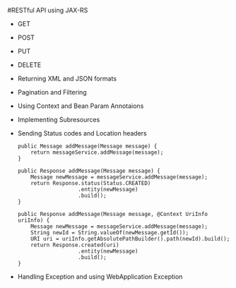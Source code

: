 #RESTful API using JAX-RS

* GET
* POST
* PUT
* DELETE

* Returning XML and JSON formats
* Pagination and Filtering
* Using Context and Bean Param Annotaions
* Implementing Subresources
* Sending Status codes and Location headers


	```@POST
	public Message addMessage(Message message) {
		return messageService.addMessage(message);
	}
	```
	
	```@POST
	public Response addMessage(Message message) {
		Message newMessage = messageService.addMessage(message);
		return Response.status(Status.CREATED)
					   .entity(newMessage)
					   .build();
	}
	```
	
	```@POST
	public Response addMessage(Message message, @Context UriInfo uriInfo) {
		Message newMessage = messageService.addMessage(message);
		String newId = String.valueOf(newMessage.getId());
		URI uri = uriInfo.getAbsolutePathBuilder().path(newId).build();
		return Response.created(uri)
					   .entity(newMessage)
					   .build();
	}
	```
	
* Handling Exception and using WebApplication Exception